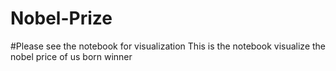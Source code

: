 # Nobel-Prize
#Please see the notebook for visualization
This is the notebook visualize the nobel price of us born winner
